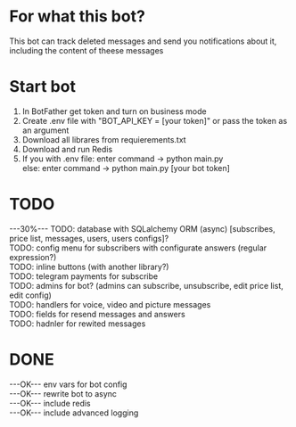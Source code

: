 # For what this bot?
This bot can track deleted messages and send you notifications about it, including the content of theese messages  
# Start bot  
1. In BotFather get token and turn on business mode
2. Create .env file with "BOT_API_KEY = [your token]" or pass the token as an argument
3. Download all librares from requierements.txt  
4. Download and run Redis
5. If you with .env file: enter command -> python main.py  
else: enter command -> python main.py [your bot token]
# TODO
---30%--- TODO: database with SQLalchemy ORM (async) [subscribes, price list, messages, users, users configs]?  
TODO: config menu for subscribers with configurate answers (regular expression?)  
TODO: inline buttons (with another library?)  
TODO: telegram payments for subscribe  
TODO: admins for bot? (admins can subscribe, unsubscribe, edit price list, edit config)  
TODO: handlers for voice, video and picture messages  
TODO: fields for resend messages and answers  
TODO: hadnler for rewited messages  
# DONE  
---OK--- env vars for bot config  
---OK--- rewrite bot to async  
---OK--- include redis  
---OK--- include advanced logging  

